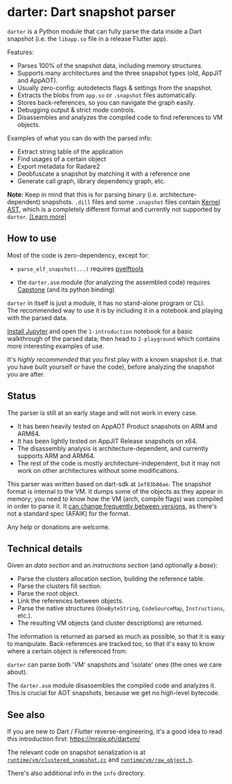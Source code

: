 # darter: Dart snapshot parser

`darter` is a Python module that can fully parse the data inside a Dart snapshot
(i.e. the `libapp.so` file in a release Flutter app).

Features:

 - Parses 100% of the snapshot data, including memory structures.
 - Supports many architectures and the three snapshot types (old, AppJIT and AppAOT).
 - Usually zero-config: autodetects flags & settings from the snapshot.
 - Extracts the blobs from `app.so` or `.snapshot` files automatically.
 - Stores back-references, so you can navigate the graph easily.
 - Debugging output & strict mode controls.
 - Disassembles and analyzes the compiled code to find references to VM objects.

Examples of what you can do with the parsed info:

 - Extract string table of the application
 - Find usages of a certain object
 - Export metadata for Radare2
 - Deobfuscate a snapshot by matching it with a reference one
 - Generate call graph, library dependency graph, etc.

**Note:**
Keep in mind that this is for parsing binary (i.e. architecture-dependent) snapshots.
`.dill` files and some `.snapshot` files contain [Kernel AST](https://github.com/dart-lang/sdk/tree/master/pkg/kernel), which
is a completely different format and currently not supported by `darter`.
[[Learn more]](https://github.com/dart-lang/sdk/wiki/Snapshots#kernel-snapshots)


## How to use

Most of the code is zero-dependency, except for:

 - `parse_elf_snapshot(...)` requires [pyelftools](https://github.com/eliben/pyelftools)

 - the `darter.asm` module (for analyzing the assembled code) requires
   [Capstone](https://www.capstone-engine.org/documentation.html)
   (and its python binding)

`darter` in itself is just a module, it has no stand-alone program or CLI.  
The recommended way to use it is by including it in a notebook and
playing with the parsed data.

[Install Jupyter](https://jupyter.org/install) and open the `1-introduction`
notebook for a basic walkthrough of the parsed data; then head to `2-playground`
which contains more interesting examples of use.

It's *highly recommended* that you first play with a known snapshot (i.e.
that you have built yourself or have the code), before analyzing the
snapshot you are after.


## Status

The parser is still at an early stage and will not work in every case.

 - It has been heavily tested on AppAOT Product snapshots on ARM and ARM64.
 - It has been lightly tested on AppJIT Release snapshots on x64.
 - The disassembly analysis is architecture-dependent, and currently supports ARM and ARM64.
 - The rest of the code is mostly architecture-independent, but it may not work on other architectures without some modifications.

This parser was written based on dart-sdk at `1ef83b86ae`.
The snapshot format is internal to the VM. It dumps some of the objects as they appear
in memory; you need to know how the VM (arch, compile flags) was compiled in order
to parse it. It [can change frequently between versions](./info/versions.md), as
there's not a standard spec (AFAIK) for the format.

Any help or donations are welcome.


## Technical details

Given an *data section* and an *instructions section* (and optionally a *base*):

 - Parse the clusters allocation section, building the reference table.
 - Parse the clusters fill section.
 - Parse the root object.
 - Link the references between objects.
 - Parse the native structures (`OneByteString`, `CodeSourceMap`, `Instructions`, etc.).
 - The resulting VM objects (and cluster descriptions) are returned.

The information is returned as parsed as much as possible, so that it is easy to
manipulate. Back-references are tracked too, so that it's easy to know where a certain
object is referenced from.

`darter` can parse both 'VM' snapshots and 'isolate' ones (the ones we care about).

The `darter.asm` module disassembles the compiled code and analyzes it.
This is crucial for AOT snapshots, because we get no high-level bytecode.


## See also

If you are new to Dart / Flutter reverse-engineering, it's a good idea to read
this introduction first: https://mrale.ph/dartvm/

The relevant code on snapshot serialization is at [`runtime/vm/clustered_snapshot.cc`](https://github.com/dart-lang/sdk/blob/1ef83b86ae637ffe7359173804cbc6d3fa25e6db/runtime/vm/clustered_snapshot.cc)
and [`runtime/vm/raw_object.h`](https://github.com/dart-lang/sdk/blob/1ef83b86ae637ffe7359173804cbc6d3fa25e6db/runtime/vm/raw_object.h).

There's also additional info in the `info` directory.
